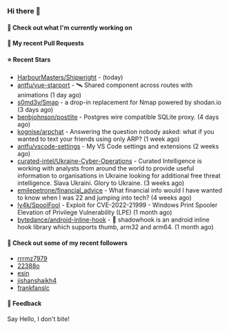 ### Hi there 👋

#### 👷 Check out what I'm currently working on

#### 🔨 My recent Pull Requests


#### ⭐ Recent Stars

- [HarbourMasters/Shipwright](https://github.com/HarbourMasters/Shipwright) -  (today)
- [antfu/vue-starport](https://github.com/antfu/vue-starport) - 🛰 Shared component across routes with animations (1 day ago)
- [s0md3v/Smap](https://github.com/s0md3v/Smap) - a drop-in replacement for Nmap powered by shodan.io (3 days ago)
- [benbjohnson/postlite](https://github.com/benbjohnson/postlite) - Postgres wire compatible SQLite proxy. (4 days ago)
- [kognise/arpchat](https://github.com/kognise/arpchat) - Answering the question nobody asked: what if you wanted to text your friends using only ARP? (1 week ago)
- [antfu/vscode-settings](https://github.com/antfu/vscode-settings) - My VS Code settings and extensions  (2 weeks ago)
- [curated-intel/Ukraine-Cyber-Operations](https://github.com/curated-intel/Ukraine-Cyber-Operations) - Curated Intelligence is working with analysts from around the world to provide useful information to organisations in Ukraine looking for additional free threat intelligence. Slava Ukraini. Glory to Ukraine. (3 weeks ago)
- [emilepetrone/financial_advice](https://github.com/emilepetrone/financial_advice) - What financial info would I have wanted to know when I was 22 and jumping into tech? (4 weeks ago)
- [ly4k/SpoolFool](https://github.com/ly4k/SpoolFool) - Exploit for CVE-2022-21999 - Windows Print Spooler Elevation of Privilege Vulnerability (LPE) (1 month ago)
- [bytedance/android-inline-hook](https://github.com/bytedance/android-inline-hook) - :pushpin: shadowhook is an android inline hook library which supports thumb, arm32 and arm64. (1 month ago)

#### 👯 Check out some of my recent followers

- [rrrmz7979](https://github.com/rrrmz7979)
- [22388o](https://github.com/22388o)
- [esin](https://github.com/esin)
- [jishanshaikh4](https://github.com/jishanshaikh4)
- [frankfanslc](https://github.com/frankfanslc)

#### 💬 Feedback

Say Hello, I don't bite!